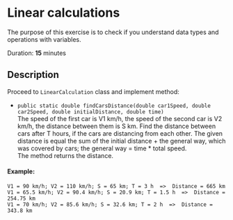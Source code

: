 # Linear calculations

The purpose of this exercise is to check if you understand data types and operations with variables.

Duration: **15** minutes

## Description

Proceed to `LinearCalculation` class and implement method:
- `public static double findCarsDistance(double car1Speed, double car2Speed, double initialDistance, double time)` \
  The speed of the first car is V1 km/h, the speed of 
  the second car is V2 km/h, the distance between them is S km. 
  Find the distance between cars after T hours, if the cars are 
  distancing from each other. The given distance is equal the sum 
  of the initial distance + the general way, which was covered 
  by cars; the general way = time * total speed. \
  The method returns the distance.
 
#### Example:
```
V1 = 90 km/h; V2 = 110 km/h; S = 65 km; T = 3 h  =>  Distance = 665 km
V1 = 65.5 km/h; V2 = 90.4 km/h; S = 20.9 km; T = 1.5 h  =>  Distance = 254.75 km
V1 = 70 km/h; V2 = 85.6 km/h; S = 32.6 km; T = 2 h  =>  Distance = 343.8 km
```
